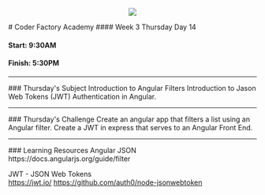 <p align="center"><img src="https://github.com/coder-factory-academy/cf-guidline-css/blob/master/CFA.png"></p>
# Coder Factory Academy
#### Week 3 Thursday Day 14

#### Start: 9:30AM
#### Finish: 5:30PM
<hr>
### Thursday's Subject
Introduction to Angular Filters
Introduction to Jason Web Tokens (JWT)
Authentication in Angular.


<hr>
### Thursday's Challenge
Create an angular app that filters a list using an Angular filter.
Create a JWT in express that serves to an Angular Front End.

<hr>
### Learning Resources
Angular JSON <br>
https://docs.angularjs.org/guide/filter

JWT - JSON Web Tokens  <br>
https://jwt.io/
https://github.com/auth0/node-jsonwebtoken
